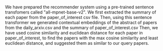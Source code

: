 We have prepared the recommender system using a pre-trained sentence transfomers called "all-mpnet-base-v2".
We first extracted the summary of each paper from the paper_of_interest csv file. 
Then, using this sentence transformer we generated contextual embeddings of the abstract of papers from the daily_arxiv.csv and the summary of paper_of_interest.csv
Then, we have used cosine similarity and euclidean distance for each paper in paper_of_interest, to find the papers with the max cosine similarity and least euclidean distance, and suggested them as similar to our query papers.